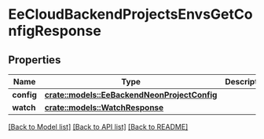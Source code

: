 # EeCloudBackendProjectsEnvsGetConfigResponse

## Properties

Name | Type | Description | Notes
------------ | ------------- | ------------- | -------------
**config** | [**crate::models::EeBackendNeonProjectConfig**](EeBackendNeonProjectConfig.md) |  | 
**watch** | [**crate::models::WatchResponse**](WatchResponse.md) |  | 

[[Back to Model list]](../README.md#documentation-for-models) [[Back to API list]](../README.md#documentation-for-api-endpoints) [[Back to README]](../README.md)


